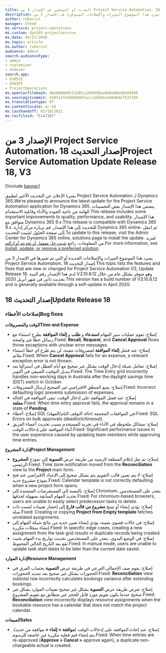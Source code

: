 ```yaml
---
title: الجديد أو المتغير في الإصدار 3 من Project Service Automation، إصدار التحديث 18
description: يسرد هذا الموضوع الميزات والإصلاحات المتوفرة في الإصدار 3 من Project Service Automation، إصدار التحديث 18.
author: ruhercul
manager: kfend
ms.service: project-operations
ms.custom: dyn365-projectservice
ms.date: 04/27/2020
ms.topic: article
ms.author: ruhercul
audience: Admin
search.audienceType:
- admin
- customizer
- enduser
search.app:
- D365CE
- D365PS
- ProjectOperations
ms.openlocfilehash: d6e0bb669513185ca266858ea9b8a89ed6dd4408
ms.sourcegitcommit: 418fa1fe9d605b8faccc2d5dee1b04b4e753f194
ms.translationtype: HT
ms.contentlocale: ar-SA
ms.lasthandoff: 02/10/2021
ms.locfileid: "5147187"
---
```

# <a name="project-service-automation-update-release-18-v3"></a><span data-ttu-id="05665-103">الإصدار 3 من Project Service Automation، إصدار التحديث 18</span><span class="sxs-lookup"><span data-stu-id="05665-103">Project Service Automation Update Release 18, V3</span></span>

[!include [banner](../includes/psa-now-project-operations.md)]

<span data-ttu-id="05665-104">يسرنا الإعلان عن التحديث الأخير لتطبيق Project Service Automation لـ Dynamics 365.</span><span class="sxs-lookup"><span data-stu-id="05665-104">We’re pleased to announce the latest update for the Project Service Automation application for Dynamics 365.</span></span> <span data-ttu-id="05665-105">يتضمن هذا الإصدار بعض التحسينات الهامة من ناحية الجودة والأداء وقابلية الاستخدام.</span><span class="sxs-lookup"><span data-stu-id="05665-105">This release includes some important improvements to quality, performance, and usability.</span></span> <span data-ttu-id="05665-106">هذا الإصدار متوافق مع Dynamics 365 9.x.</span><span class="sxs-lookup"><span data-stu-id="05665-106">This release is compatible with Dynamics 365 9.x.</span></span> <span data-ttu-id="05665-107">للتحديث إلى هذا الإصدار، قم بزيارة مركز إدارة Dynamics 365 online، ثم انتقل إلى صفحة الحلول لتثبيت التحديث.</span><span class="sxs-lookup"><span data-stu-id="05665-107">To update to this release, visit the Admin Center for Dynamics 365 online, solutions page to install the update.</span></span> <span data-ttu-id="05665-108">لمزيد من المعلومات، راجع [تثبيت حل مفضل أو تحديثه أو إزالته](https://docs.microsoft.com/power-platform/admin/install-remove-preferred-solution).</span><span class="sxs-lookup"><span data-stu-id="05665-108">For more information, see [Install, update, or remove a preferred solution](https://docs.microsoft.com/power-platform/admin/install-remove-preferred-solution).</span></span>

<span data-ttu-id="05665-109">يسرد هذا الموضوع الميزات والإصلاحات الجديدة أو التي تم تغييرها في الإصدار 3 من Project Service Automation، إصدار التحديث 18.</span><span class="sxs-lookup"><span data-stu-id="05665-109">This topic lists the features and fixes that are new or changed for Project Service Automation V3, Update Release 18.</span></span> <span data-ttu-id="05665-110">لدى هذا الإصدار رقم البنية V3.10.8.12 وهو متوفر بشكل عام من خلال تحديث ذاتي في شهر أبريل 2020.</span><span class="sxs-lookup"><span data-stu-id="05665-110">This version has a build number of V3.10.8.12 and is generally available through a self-update in April 2020.</span></span>

## <a name="update-release-18"></a><span data-ttu-id="05665-111">إصدار التحديث 18</span><span class="sxs-lookup"><span data-stu-id="05665-111">Update Release 18</span></span>

### <a name="bug-fixes"></a><span data-ttu-id="05665-112">إصلاحات الأخطاء</span><span class="sxs-lookup"><span data-stu-id="05665-112">Bug fixes</span></span>

<span data-ttu-id="05665-113">**الوقت والمصروفات**</span><span class="sxs-lookup"><span data-stu-id="05665-113">**Time and Expense**</span></span>

- <span data-ttu-id="05665-114">إصلاح: تقوم عمليات سير المهام **استدعاء** و **طلب** و **إلغاء الموافقة** بطرح استثناء مع رسائل خطأ غير واضحة.</span><span class="sxs-lookup"><span data-stu-id="05665-114">Fixed: **Recall**, **Request**, and **Cancel Approval** flows throw exceptions with unclear error messages.</span></span>
- <span data-ttu-id="05665-115">إصلاح: عند فشل **إلغاء الموافقة** لمصروفات معينة، لن يتم طرح أي خطأ استثناء ملائم.</span><span class="sxs-lookup"><span data-stu-id="05665-115">Fixed: When **Cancel Approval** fails for an expense, a relevant exception error is not thrown.</span></span>
- <span data-ttu-id="05665-116">إصلاح: تتعامل شبكة إدخال الوقت بشكل غير صحيح مع أيام العطل في أستراليا بعد تبديل التوقيت الصيفي في أكتوبر.</span><span class="sxs-lookup"><span data-stu-id="05665-116">Fixed: The Time Entry grid incorrectly handles non-working days in Australia after the daylight savings time (DST) switch in October.</span></span>
- <span data-ttu-id="05665-117">إصلاح: يمنع المنطق الافتراضي غير الصحيح إرسال المصروفات.</span><span class="sxs-lookup"><span data-stu-id="05665-117">Fixed: Incorrect defaulting logic prevents submission of expenses.</span></span>
- <span data-ttu-id="05665-118">إصلاح: عند فشل الموافقة على إدخال الوقت، تبقى الموافقة في الحالة **معلقة**.</span><span class="sxs-lookup"><span data-stu-id="05665-118">Fixed: When time entry approval fails, the approval remains in a state of **Pending**.</span></span>
- <span data-ttu-id="05665-119">إصلاح: أخطاء SQL في الموافقات المجمعة (حالة التوقف التام/المهلة).</span><span class="sxs-lookup"><span data-stu-id="05665-119">Fixed: SQL Errors on bulk approvals (deadlock/timeout).</span></span>
- <span data-ttu-id="05665-120">إصلاح: مشاكل ملحوظة في الأداء في تجربة المستخدم بسبب تحديث أعضاء الفريق أثناء الموافقة على إدخالات الوقت.</span><span class="sxs-lookup"><span data-stu-id="05665-120">Fixed: Significant performance issues in the user experience caused by updating team members while approving time entries.</span></span>

<span data-ttu-id="05665-121">**إدارة المشروع**</span><span class="sxs-lookup"><span data-stu-id="05665-121">**Project Management**</span></span>

- <span data-ttu-id="05665-122">إصلاح: تم نقل إعلام المنطقة الزمنية من طريقة عرض **التسوية** إلى نموذج **المشروع** الرئيسي.</span><span class="sxs-lookup"><span data-stu-id="05665-122">Fixed: Time zone notification moved from the **Reconciliation** view to the **Project** main form.</span></span>
- <span data-ttu-id="05665-123">إصلاح: لا يتم تعيين قالب التقويم يتم بشكل صحيح إلى الإعداد الافتراضي عند فتح نموذج مشروع جديد.</span><span class="sxs-lookup"><span data-stu-id="05665-123">Fixed: Calendar template is not correctly defaulting when a new project form opens.</span></span>
- <span data-ttu-id="05665-124">إصلاح: بالنسبة إلى المستعرضات المستندة إلى Chromium، يتعذر على المستخدمين تحديد المهام السابقة بسهولة لحذفها.</span><span class="sxs-lookup"><span data-stu-id="05665-124">Fixed: For chromium-based browsers, users are unable to easily select predecessor tasks to delete.</span></span>
- <span data-ttu-id="05665-125">إصلاح: يؤدي إنشاء أو نسخ **مشروع من قالب فارغ** إلى إحضار تعيينات ليست ذات صلة.</span><span class="sxs-lookup"><span data-stu-id="05665-125">Fixed: Creating or copying **Project from Empty template** fetches unrelated assignments.</span></span>
- <span data-ttu-id="05665-126">إصلاح: في حالات قصوى معينة، يؤدي إنشاء تعيين جديد من نتائج شبكة المهام إلى إنشاء سجلات مكررة.</span><span class="sxs-lookup"><span data-stu-id="05665-126">Fixed: In specific edge cases, creating a new assignment from the task grid results in duplicate records being created.</span></span>
- <span data-ttu-id="05665-127">إصلاح: في الوضع اليدوي، يتعذر على المستخدمين تحديث تواريخ بدء المهام بحيث تقع بعد التاريخ الحالي المحفوظ.</span><span class="sxs-lookup"><span data-stu-id="05665-127">Fixed: In manual mode, users are unable to update task start dates to be later than the current date saved.</span></span>

<span data-ttu-id="05665-128">**إدارة الموارد**</span><span class="sxs-lookup"><span data-stu-id="05665-128">**Resource Management**</span></span>

- <span data-ttu-id="05665-129">إصلاح: يقوم صف الإجمالي الفرعي في طريقة عرض **التسوية** بحساب الفرق في الحجوزات بشكل غير صحيح بعد تمديد الحجوزات.</span><span class="sxs-lookup"><span data-stu-id="05665-129">Fixed: **Reconciliation** view subtotal row incorrectly calculates bookings variance after extending bookings.</span></span>
- <span data-ttu-id="05665-130">إصلاح: تعرض طريقة عرض **التسوية** بشكل غير صحيح تعيينات الموارد بشكل غير صحيح عندما يكون تقويم مورد قابل للحجز غير متطابق مع تقويم المشروع.</span><span class="sxs-lookup"><span data-stu-id="05665-130">Fixed: **Reconciliation** view incorrectly displays resource assignments when the bookable resource has a calendar that does not match the project calendar.</span></span>

<span data-ttu-id="05665-131">**المبيعات**</span><span class="sxs-lookup"><span data-stu-id="05665-131">**Sales**</span></span>

- <span data-ttu-id="05665-132">إصلاح: عند إعادة الموافقة على إدخالات الوقت (**موافقة > إلغاء >** موافقة من جديد)، يتم إنشاء قيم فعلية مكررة غير خاضعة للرسوم.‬</span><span class="sxs-lookup"><span data-stu-id="05665-132">Fixed: When time entries are re-approved (**Approve > Cancel >** approve again), a duplicate non-chargeable actual is created.</span></span>
